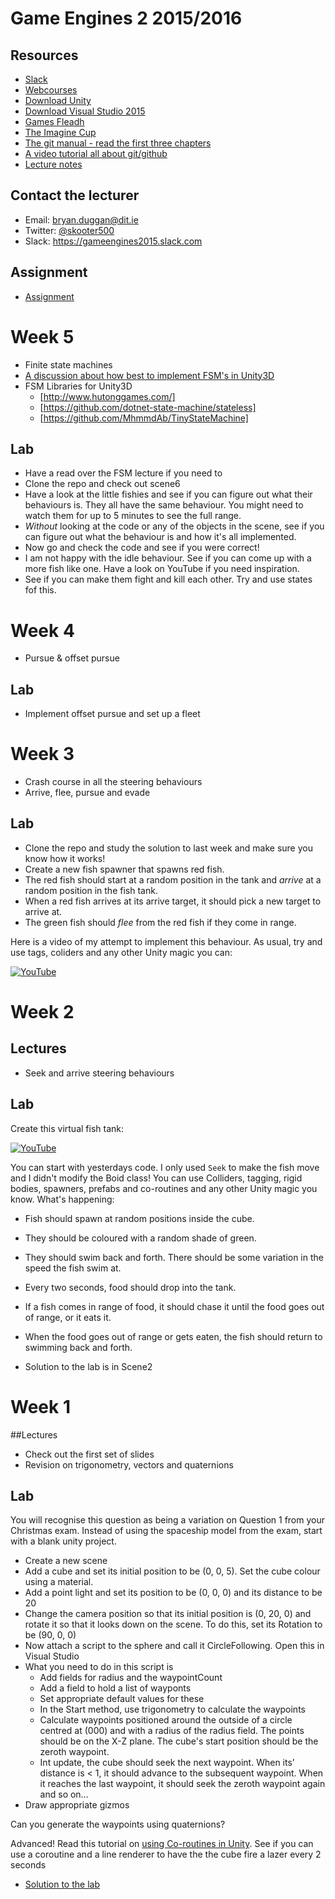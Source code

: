 # Game Engines 2 2015/2016

## Resources
* [Slack](http://gameengines2015.slack.com)
* [Webcourses](http://dit.ie/webcourses)
* [Download Unity](http://processing.org)
* [Download Visual Studio 2015](http://processing.org/reference/)
* [Games Fleadh](http://www.gamesfleadh.ie/)
* [The Imagine Cup](https://www.imaginecup.com/)
* [The git manual - read the first three chapters](http://git-scm.com/documentation)
* [A video tutorial all about git/github](https://www.youtube.com/watch?v=p_PGUltnB6w)
* [Lecture notes](https://onedrive.live.com/redir?resid=AB603D769EDBF24E!210396&authkey=!AAb-R5vP9R9enWo&ithint=folder%2cpptx)

## Contact the lecturer
* Email: bryan.duggan@dit.ie
* Twitter: [@skooter500](http://twitter.com/skooter500)
* Slack: https://gameengines2015.slack.com

## Assignment
- [Assignment](assignment.md)

# Week 5
- Finite state machines
- [A discussion about how best to implement FSM's in Unity3D](http://forum.unity3d.com/threads/implementing-finite-state-machine-ai-c.287401/)
- FSM Libraries for Unity3D		
	- [http://www.hutonggames.com/]
	- [https://github.com/dotnet-state-machine/stateless]
	- [https://github.com/MhmmdAb/TinyStateMachine]

## Lab
- Have a read over the FSM lecture if you need to
- Clone the repo and check out scene6
- Have a look at the little fishies and see if you can figure out what their behaviours is. They all have the same behaviour. You might need to watch them for up to 5 minutes to see the full range.
- *Without* looking at the code or any of the objects in the scene, see if you can figure out what the behaviour is and how it's all implemented.
- Now go and check the code and see if you were correct!
- I am not happy with the idle behaviour. See if you can come up with a more fish like one. Have a look on YouTube if you need inspiration.
- See if you can make them fight and kill each other. Try and use states fof this.

# Week 4
- Pursue & offset pursue

## Lab
- Implement offset pursue and set up a fleet

# Week 3
- Crash course in all the steering behaviours
- Arrive, flee, pursue and evade

## Lab
- Clone the repo and study the solution to last week and make sure you know how it works!
- Create a new fish spawner that spawns red fish.
- The red fish should start at a random position in the tank and *arrive* at a random position in the fish tank.
- When a red fish arrives at its arrive target, it should pick a new target to arrive at.
- The green fish should *flee* from the red fish if they come in range.

Here is a video of my attempt to implement this behaviour. As usual, try and use tags, coliders and any other Unity magic you can:

[![YouTube](http://img.youtube.com/vi/bXZBaVNcWPA/0.jpg)](https://www.youtube.com/watch?v=bXZBaVNcWPA)


# Week 2
## Lectures
- Seek and arrive steering behaviours

## Lab

Create this virtual fish tank:

[![YouTube](http://img.youtube.com/vi/Yjm4cLNLNq0/0.jpg)](https://www.youtube.com/watch?v=Yjm4cLNLNq0)

You can start with yesterdays code. I only used ```Seek``` to make the fish move and I didn't modify the Boid class! You can use Colliders, tagging, rigid bodies, spawners, prefabs and co-routines and any other Unity magic you know. What's happening:

- Fish should spawn at random positions inside the cube.
- They should be coloured with a random shade of green. 
- They should swim back and forth. There should be some variation in the speed the fish swim at.
- Every two seconds, food should drop into the tank.
- If a fish comes in range of food, it should chase it until the food goes out of range, or it eats it.
- When the food goes out of range or gets eaten, the fish should return to swimming back and forth.

- Solution to the lab is in Scene2

# Week 1

##Lectures
- Check out the first set of slides
- Revision on trigonometry, vectors and quaternions 

## Lab

You will recognise this question as being a variation on Question 1 from your Christmas exam. Instead of using the spaceship model from the exam, start with a blank unity project. 

- Create a new scene
- Add a cube and set its initial position to be (0, 0, 5). Set the cube colour using a material.
- Add a point light and set its position to be (0, 0, 0) and its distance to be 20
- Change the camera position so that its initial position is (0, 20, 0) and rotate it so that it looks down on the scene. To do this, set its Rotation to be (90, 0, 0)
- Now attach a script to the sphere and call it CircleFollowing. Open this in Visual Studio
- What you need to do in this script is 
	- Add fields for radius and the waypointCount
	- Add a field to hold a list of wayponts
	- Set appropriate default values for these  
	- In the Start method, use trigonometry to calculate the waypoints
	- Calculate waypoints positioned around the outside of a circle centred at (000) and with a radius of the radius field. The points should be on the X-Z plane. The cube's start position should be the zeroth waypoint. 
	- Int update, the cube should seek the next waypoint. When its’ distance is < 1, it should advance to the subsequent waypoint. When it reaches the last waypoint, it should seek the zeroth waypoint again and so on… 
- Draw appropriate gizmos

Can you generate the waypoints using quaternions?

Advanced! Read this tutorial on [using Co-routines in Unity](http://docs.unity3d.com/Manual/Coroutines.html). See if you can use a coroutine and a line renderer to have the the cube fire a lazer every 2 seconds 

- [Solution to the lab](unity/SimplePathFollowing)